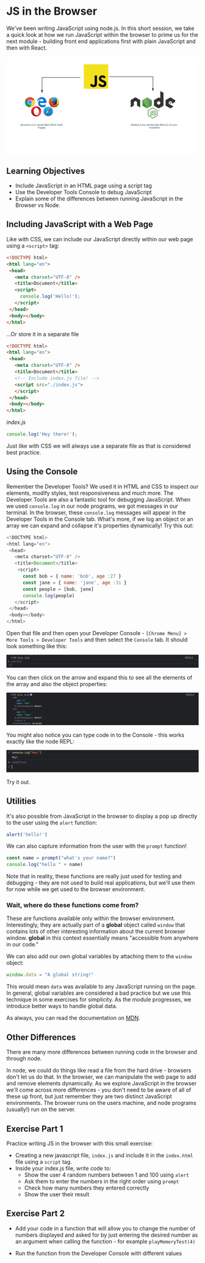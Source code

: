 # JS in the Browser
We've been writing JavaScript using node.js. In this short session, we take a quick look at how we run JavaScript within the browser to prime us for the next module - building front end applications first with plain JavaScript and then with React.

![JS](./browser.png)

## Learning Objectives
* Include JavaScript in an HTML page using a script tag
* Use the Developer Tools Console to debug JavaScript
* Explain some of the differences between running JavaScript in the Browser vs Node.

## Including JavaScript with a Web Page
Like with CSS, we can include our JavaScript directly within our web page using a `<script>` tag:

```html
<!DOCTYPE html>
<html lang="en">
 <head>
   <meta charset="UTF-8" />
   <title>Document</title>
   <script>
     console.log('Hello!');
   </script>
 </head>
 <body></body>
</html>
```

...Or store it in a separate file

```html
<!DOCTYPE html>
<html lang="en">
 <head>
   <meta charset="UTF-8" />
   <title>Document</title>
   <!-- Include index.js file! -->
   <script src="./index.js"> 
   </script>
 </head>
 <body></body>
</html>
```

*index.js*
```javascript
console.log('Hey there!');
```

Just like with CSS we will always use a separate file as that is considered best practice.

## Using the Console 
Remember the Developer Tools? We used it in HTML and CSS to inspect our elements, modify styles, test responsiveness and much more. The Developer Tools are also a fantastic tool for debugging JavaScript. When we used `console.log` in our node programs, we got messages in our terminal. In the browser, these `console.log` messages will appear in the Developer Tools in the Console tab. What's more, if we log an object or an array we can expand and collapse it's properties dynamically! Try this out:

```javascript
<!DOCTYPE html>
<html lang="en">
 <head>
   <meta charset="UTF-8" />
   <title>Document</title>
    <script>
      const bob = { name: 'bob', age :27 }
      const jane = { name: 'jane', age :31 }
      const people = [bob, jane]
      console.log(people)
   </script>
 </head>
 <body></body>
</html>
```

Open that file and then open your Developer Console - `[Chrome Menu] > More Tools > Developer Tools` and then select the `Console` tab. It should look something like this:

![JS](./console-log-1.PNG)

You can then click on the arrow and expand this to see all the elements of the array and also the object properties:

![JS](./console-log-2.PNG)

You might also notice you can type code in to the Console - this works exactly like the node REPL:

![JS](./console-type.PNG)

Try it out.

## Utilities
It's also possible from JavaScript in the browser to display a pop up directly to the user using the `alert` function:

```javascript
alert('hello!')
```

We can also capture information from the user with the `prompt` function!

```javascript
const name = prompt("what's your name?")
console.log("hello " + name)
```

Note that in reality, these functions are really just used for testing and debugging - they are not used to build real applications, but we'll use them for now while we get used to the browser environment.

### Wait, where do these functions come from?
These are functions available only within the browser environment. Interestingly, they are actually part of a **global** object called `window` that contains lots of other interesting information about the current browser window. **global** in this context essentially means "accessible from anywhere in our code." 

We can also add our own global variables by attaching them to the `window` object:

```javascript
window.data = "A global string!"
```

This would mean `data` was available to any JavaScript running on the page. In general, global variables are considered a bad practice but we use this technique in some exercises for simplicity. As the module progresses, we introduce better ways to handle global data.

As always, you can read the documentation on [MDN](https://developer.mozilla.org/en-US/docs/Web/API/Window).

## Other Differences
There are many more differences between running code in the browser and through node. 

In node, we could do things like read a file from the hard drive - browsers don't let us do that. In the browser, we can manipulate the web page to add and remove elements dynamically. As we explore JavaScript in the browser we'll come across more differences - you don't need to be aware of all of these up front, but just remember they are two distinct JavaScript environments. The browser runs on the users machine, and node programs (usually!) run on the server. 

## Exercise Part 1
Practice writing JS in the browser with this small exercise:
* Creating a new javascript file, `index.js` and include it in the `index.html` file using a `script` tag.
* Inside your index.js file, write code to:
  - Show the user 4 random numbers between 1 and 100 using `alert`
  - Ask them to enter the numbers in the right order using `prompt`
  - Check how many numbers they entered correctly
  - Show the user their result

## Exercise Part 2
* Add your code in a function that will allow you to change the number of numbers displayed and asked for by just entering the desired number as an argument when calling the function - for example `playMemoryTest(4)`
- Run the function from the Developer Console with different values
